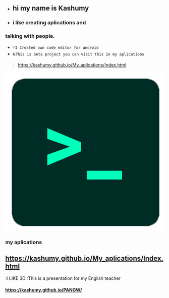 - ## hi my name is Kashumy
- ### i like creating aplications and 
### talking with people.

- `♈I Created own code editor for android `
- `⛎This is beta project you can visit this in my aplications `
> https://kashumy.github.io/My_aplications/Index.html

![alt text](https://github.com/kashumy/kashumy/blob/main/Untitled139_20230223213054.png?raw=true)
 ### my aplications
## https://kashumy.github.io/My_aplications/Index.html

:I LIKE 3D
:This is a presentation for my English teacher

#### https://kashumy.github.io/PANGW/
